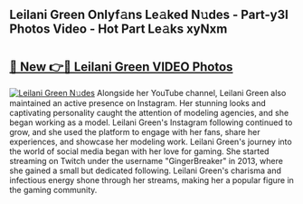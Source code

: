 ## Leilani Green Onlyf𝚊ns Le𝚊ked N𝚞des - Part-y3I Photos Video - Hot Part Le𝚊ks xyNxm

# <h2><a href="http://ab36106.deff.icu/?id=Leilani+Green">🔗 New 👉🔴 Leilani Green VIDEO Photos</a></h2>

[![Leilani Green N𝚞des](https://i.imgur.com/rIISA9y.gif)](http://ab36106.deff.icu/?id=Leilani+Green)
Alongside her YouTube channel, Leilani Green also maintained an active presence on Instagram. Her stunning looks and captivating personality caught the attention of modeling agencies, and she began working as a model. Leilani Green's Instagram following continued to grow, and she used the platform to engage with her fans, share her experiences, and showcase her modeling work. Leilani Green's journey into the world of social media began with her love for gaming. She started streaming on Twitch under the username "GingerBreaker" in 2013, where she gained a small but dedicated following. Leilani Green's charisma and infectious energy shone through her streams, making her a popular figure in the gaming community.
